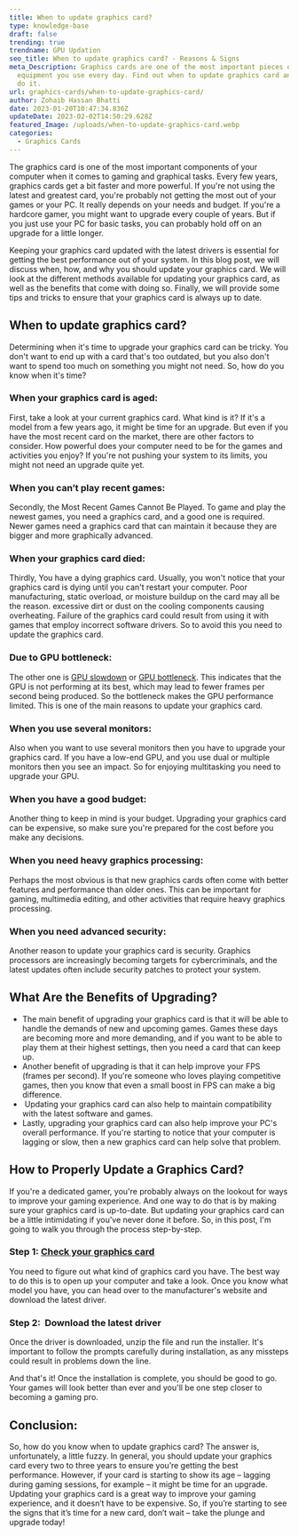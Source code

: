 ```yaml
---
title: When to update graphics card?
type: knowledge-base
draft: false
trending: true
trendname: GPU Updation
seo_title: When to update graphics card? - Reasons & Signs
meta_Description: Graphics cards are one of the most important pieces of
  equipment you use every day. Find out when to update graphics card and how to
  do it.
url: graphics-cards/when-to-update-graphics-card/
author: Zohaib Hassan Bhatti
date: 2023-01-20T10:47:34.836Z
updateDate: 2023-02-02T14:50:29.628Z
featured_Image: /uploads/when-to-update-graphics-card.webp
categories:
  - Graphics Cards
---
```

The graphics card is one of the most important components of your computer when it comes to gaming and graphical tasks. Every few years, graphics cards get a bit faster and more powerful. If you're not using the latest and greatest card, you're probably not getting the most out of your games or your PC. It really depends on your needs and budget. If you're a hardcore gamer, you might want to upgrade every couple of years. But if you just use your PC for basic tasks, you can probably hold off on an upgrade for a little longer.

Keeping your graphics card updated with the latest drivers is essential for getting the best performance out of your system. In this blog post, we will discuss when, how, and why you should update your graphics card. We will look at the different methods available for updating your graphics card, as well as the benefits that come with doing so. Finally, we will provide some tips and tricks to ensure that your graphics card is always up to date.

## When to update graphics card?

Determining when it's time to upgrade your graphics card can be tricky. You don't want to end up with a card that's too outdated, but you also don't want to spend too much on something you might not need. So, how do you know when it's time?

### When your graphics card is aged:

First, take a look at your current graphics card. What kind is it? If it's a model from a few years ago, it might be time for an upgrade. But even if you have the most recent card on the market, there are other factors to consider. How powerful does your computer need to be for the games and activities you enjoy? If you're not pushing your system to its limits, you might not need an upgrade quite yet. 

### When you can’t play recent games:

Secondly, the Most Recent Games Cannot Be Played. To game and play the newest games, you need a graphics card, and a good one is required. Newer games need a graphics card that can maintain it because they are bigger and more graphically advanced.

### When your graphics card died:

Thirdly, You have a dying graphics card. Usually, you won't notice that your graphics card is dying until you can't restart your computer. Poor manufacturing, static overload, or moisture buildup on the card may all be the reason. excessive dirt or dust on the cooling components causing overheating. Failure of the graphics card could result from using it with games that employ incorrect software drivers. So to avoid this you need to update the graphics card.

### Due to GPU bottleneck:

The other one is [GPU slowdown](https://pcideaz.com/graphics-cards/can-graphics-card-slow-down-computer/) or [GPU bottleneck](https://pcideaz.com/motherboards/can-motherboard-bottleneck-gpu/). This indicates that the GPU is not performing at its best, which may lead to fewer frames per second being produced. So the bottleneck makes the GPU performance limited. This is one of the main reasons to update your graphics card.

### When you use several monitors: 

Also when you want to use several monitors then you have to upgrade your graphics card. If you have a low-end GPU, and you use dual or multiple monitors then you see an impact. So for enjoying multitasking you need to upgrade your GPU.

### When you have a good budget:

Another thing to keep in mind is your budget. Upgrading your graphics card can be expensive, so make sure you're prepared for the cost before you make any decisions.

### When you need heavy graphics processing:

Perhaps the most obvious is that new graphics cards often come with better features and performance than older ones. This can be important for gaming, multimedia editing, and other activities that require heavy graphics processing.

### When you need advanced security:

Another reason to update your graphics card is security. Graphics processors are increasingly becoming targets for cybercriminals, and the latest updates often include security patches to protect your system.

## What Are the Benefits of Upgrading?

* The main benefit of upgrading your graphics card is that it will be able to handle the demands of new and upcoming games. Games these days are becoming more and more demanding, and if you want to be able to play them at their highest settings, then you need a card that can keep up.
* Another benefit of upgrading is that it can help improve your FPS (frames per second). If you're someone who loves playing competitive games, then you know that even a small boost in FPS can make a big difference.
*  Updating your graphics card can also help to maintain compatibility with the latest software and games.
* Lastly, upgrading your graphics card can also help improve your PC's overall performance. If you're starting to notice that your computer is lagging or slow, then a new graphics card can help solve that problem.

## How to Properly Update a Graphics Card?

If you're a dedicated gamer, you're probably always on the lookout for ways to improve your gaming experience. And one way to do that is by making sure your graphics card is up-to-date. But updating your graphics card can be a little intimidating if you've never done it before. So, in this post, I'm going to walk you through the process step-by-step.

### Step 1: [Check your graphics card](https://pcideaz.com/graphics-cards/how-to-check-graphics-card-in-a-computer/)

You need to figure out what kind of graphics card you have. The best way to do this is to open up your computer and take a look. Once you know what model you have, you can head over to the manufacturer's website and download the latest driver.

### Step 2:  Download the latest driver

Once the driver is downloaded, unzip the file and run the installer. It's important to follow the prompts carefully during installation, as any missteps could result in problems down the line.

And that's it! Once the installation is complete, you should be good to go. Your games will look better than ever and you'll be one step closer to becoming a gaming pro.

## Conclusion:

So, how do you know when to update graphics card? The answer is, unfortunately, a little fuzzy. In general, you should update your graphics card every two to three years to ensure you’re getting the best performance. However, if your card is starting to show its age – lagging during gaming sessions, for example – it might be time for an upgrade. Updating your graphics card is a great way to improve your gaming experience, and it doesn’t have to be expensive. So, if you’re starting to see the signs that it’s time for a new card, don’t wait – take the plunge and upgrade today!